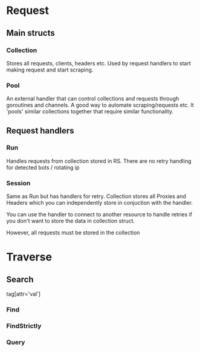 # Request

## Main structs

### Collection

Stores all requests, clients, headers etc. Used by request handlers to start making request and start scraping.


### Pool

An external handler that can control collections and requests through goroutines and channels. A good way to automate scraping/requests etc. It 'pools' similar collections together that require similar functionality.


## Request handlers

### Run

Handles requests from collection stored in RS. There are no retry handling for detected bots / rotating ip

### Session

Same as Run but has handlers for retry. Collection stores all Proxies and Headers which you can independently store in conjuction with the handler. 

You can use the handler to connect to another resource to handle retries if you don't want to store the data in collection struct.

However, all requests must be stored in the collection



# Traverse

## Search

tag[attr='val']

### Find


### FindStrictly


### Query